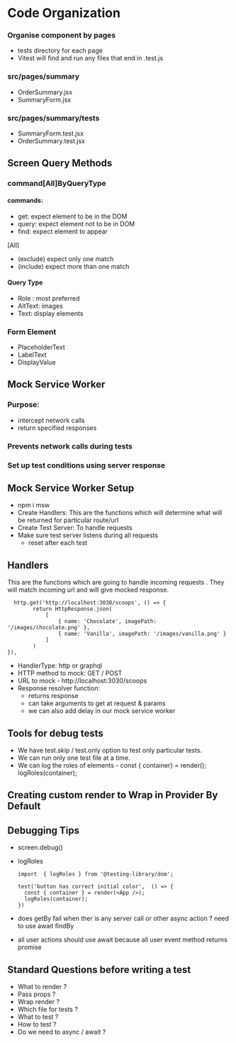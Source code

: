 # Code Organization

### Organise component by pages
  - tests directory for each page
  - Vitest will find and run any files that end in .test.js

### src/pages/summary
  - OrderSummary.jsx
  - SummaryForm.jsx
### src/pages/summary/tests
  - SummaryForm.test.jsx
  - OrderSummary.test.jsx


## Screen Query Methods

### command[All]ByQueryType

  #### commands:
  - get: expect element to be in the DOM 
  - query: expect element not to be in DOM
  - find: expect element to appear 

  [All]
  - (exclude) expect only one match
  - (include) expect more than one match

  #### Query Type
  - Role : most preferred
  - AltText: images
  - Text: display elements

  ### Form Element
  - PlaceholderText
  - LabelText
  - DisplayValue
  
## Mock Service Worker

 ### Purpose:

  - intercept network calls
  - return specified responses

### Prevents network calls during tests

### Set up test conditions using server response

## Mock Service Worker Setup

 - npm i msw
 - Create Handlers: This are the functions which will determine what will be returned for particular route/url
 - Create Test Server: To handle requests
 - Make sure test server listens during all requests
     - reset after each test

## Handlers

This are the functions which are going to handle incoming requests . They will match incoming url and will give mocked response.

```
  http.get('http://localhost:3030/scoops', () => {
        return HttpResponse.json(
            [
                { name: 'Chocolate', imagePath: '/images/chocolate.png' },
                { name: 'Vanilla', imagePath: '/images/vanilla.png' }
            ]
        )
}),
```

 - HandlerType: http or graphql
 - HTTP method to mock: GET / POST
 - URL to mock - http://localhost:3030/scoops
 - Response resolver function: 
     - returns response
     - can take arguments to get at request & params
     - we can also add delay in our mock service worker

## Tools for debug tests

  - We have test.skip / test.only option to test only particular tests.
  - We can run only one test file at a time.
  - We can log the roles of elements - 
    const { container} = render(<App/>);
    logRoles(container);

## Creating custom render to Wrap in Provider By Default



## Debugging Tips
  - screen.debug()
  - logRoles

    ```
    import  { logRoles } from '@testing-library/dom';

    test('button has correct initial color',  () => {
      const { container } = render(<App />);
      logRoles(container);
    })

    ```
  - does getBy fail when ther is any server call or other async action ?
    need to use await findBy
  - all user actions should use await because all user event method returns promise

## Standard Questions before writing a test

- What to render ?
- Pass props ?
- Wrap render ?
- Which file for tests ?
- What to test ?
- How to test ?
- Do we need to async / await ?

